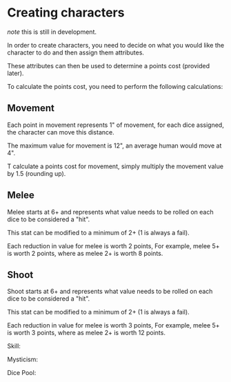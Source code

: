 # Creating characters

*note* this is still in development.

In order to create characters, you need to decide on what you would like the character to do and then assign them attributes.

These attributes can then be used to determine a points cost (provided later). 

To calculate the points cost, you need to  perform the following calculations:

## Movement

Each point in movement represents 1" of movement, for each dice assigned, the character can move this distance.

The maximum value for movement is 12", an average human would move at 4".

T calculate a points cost for movement, simply multiply the movement  value by 1.5 (rounding up).

## Melee

Melee starts at 6+ and represents what value needs to be rolled on each dice to be considered a "hit".

This stat can be modified to a minimum of 2+ (1 is always a fail).

Each reduction in value for melee is worth 2 points, For example, melee 5+ is worth 2 points, where as melee 2+ is worth 8 points.

## Shoot

Shoot starts at 6+ and represents what value needs to be rolled on each dice to be considered a "hit".

This stat can be modified to a minimum of 2+ (1 is always a fail).

Each reduction in value for melee is worth 3 points, For example, melee 5+ is worth 3 points, where as melee 2+ is worth 12 points.

Skill:

Mysticism:

Dice Pool: